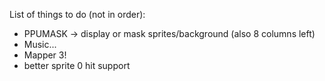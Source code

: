 List of things to do (not in order):
- PPUMASK -> display or mask sprites/background (also 8 columns left)
- Music...
- Mapper 3!
- better sprite 0 hit support
